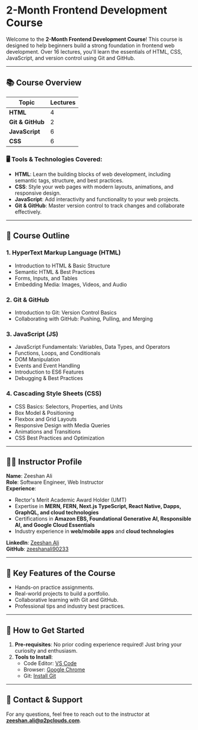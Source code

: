 # 2-Month Frontend Development Course

Welcome to the **2-Month Frontend Development Course**! This course is designed to help beginners build a strong foundation in frontend web development. Over 16 lectures, you'll learn the essentials of HTML, CSS, JavaScript, and version control using Git and GitHub.

---

## 📚 Course Overview

| Topic            | Lectures |
| ---------------- | -------- |
| **HTML**         | 4        |
| **Git & GitHub** | 2        |
| **JavaScript**   | 6        |
| **CSS**          | 6        |

### 🖥️ Tools & Technologies Covered:

- **HTML**: Learn the building blocks of web development, including semantic tags, structure, and best practices.
- **CSS**: Style your web pages with modern layouts, animations, and responsive design.
- **JavaScript**: Add interactivity and functionality to your web projects.
- **Git & GitHub**: Master version control to track changes and collaborate effectively.

---

## 📆 Course Outline

### **1. HyperText Markup Language (HTML)**

- Introduction to HTML & Basic Structure
- Semantic HTML & Best Practices
- Forms, Inputs, and Tables
- Embedding Media: Images, Videos, and Audio

### **2. Git & GitHub**

- Introduction to Git: Version Control Basics
- Collaborating with GitHub: Pushing, Pulling, and Merging

### **3. JavaScript (JS)**

- JavaScript Fundamentals: Variables, Data Types, and Operators
- Functions, Loops, and Conditionals
- DOM Manipulation
- Events and Event Handling
- Introduction to ES6 Features
- Debugging & Best Practices

### **4. Cascading Style Sheets (CSS)**

- CSS Basics: Selectors, Properties, and Units
- Box Model & Positioning
- Flexbox and Grid Layouts
- Responsive Design with Media Queries
- Animations and Transitions
- CSS Best Practices and Optimization

---

## 👩‍🏫 Instructor Profile

**Name**: Zeeshan Ali  
**Role**: Software Engineer, Web Instructor  
**Experience**:

- Rector's Merit Academic Award Holder (UMT)
- Expertise in **MERN, FERN, Next.js TypeScript, React Native, Dapps, GraphQL, and cloud technologies**
- Certifications in **Amazon EBS, Foundational Generative AI, Responsible AI, and Google Cloud Essentials**
- Industry experience in **web/mobile apps** and **cloud technologies**

**LinkedIn**: [Zeeshan Ali](https://www.linkedin.com/in/zeeshanali90233)  
**GitHub**: [zeeshanali90233](https://github.com/zeeshanali90233)

---

## 🌟 Key Features of the Course

- Hands-on practice assignments.
- Real-world projects to build a portfolio.
- Collaborative learning with Git and GitHub.
- Professional tips and industry best practices.

---

## 🚀 How to Get Started

1. **Pre-requisites**: No prior coding experience required! Just bring your curiosity and enthusiasm.
2. **Tools to Install**:
   - Code Editor: [VS Code](https://code.visualstudio.com/)
   - Browser: [Google Chrome](https://www.google.com/chrome/)
   - Git: [Install Git](https://git-scm.com/)

---

## 📝 Contact & Support

For any questions, feel free to reach out to the instructor at **zeeshan.ali@p2pclouds.com**.
